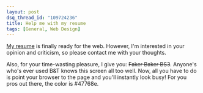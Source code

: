```yaml
---
layout: post
dsq_thread_id: "109724236"
title: Help me with my resume
tags: [General, Web Design]
--- 
```


[My resume](http://resume.bradczerniak.com/) is finally ready for the web. However, I'm interested in your opinion and criticism, so please contact me with your thoughts.

Also, for your time-wasting pleasure, I give you: <del title="This was a link to a blue screen, from back when Baker and Taylor pages took nearly a minute to load">Faker Baker BS3</del>. Anyone's who's ever used B&T knows this screen all too well. Now, all you have to do is point your browser to the page and you'll instantly look busy! For you pros out there, the color is #47768e.
